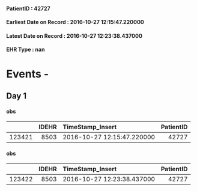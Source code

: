 
#### PatientID : 42727
#### Earliest Date on Record : 2016-10-27 12:15:47.220000
#### Latest Date on Record : 2016-10-27 12:23:38.437000
#### EHR Type : nan

# Events - 

## Day 1

#### obs
|        |   IDEHR | TimeStamp_Insert           |   PatientID |
|-------:|--------:|:---------------------------|------------:|
| 123421 |    8503 | 2016-10-27 12:15:47.220000 |       42727 |

#### obs
|        |   IDEHR | TimeStamp_Insert           |   PatientID |
|-------:|--------:|:---------------------------|------------:|
| 123422 |    8503 | 2016-10-27 12:23:38.437000 |       42727 |


